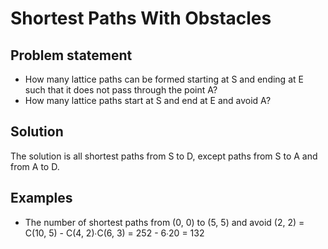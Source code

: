 # Shortest Paths With Obstacles

## Problem statement

- How many lattice paths can be formed starting at S and ending at E such that it does not pass through the point A?
- How many lattice paths start at S and end at E and avoid A?

## Solution

The solution is all shortest paths from S to D, except paths from S to A and from A to D.

## Examples

- The number of shortest paths from (0, 0) to (5, 5) and avoid (2, 2) = C(10, 5) - C(4, 2)∙C(6, 3) = 252 - 6∙20 = 132